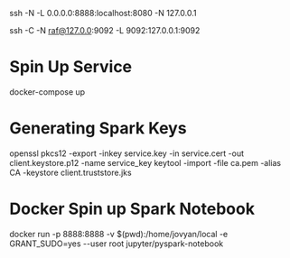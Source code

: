 ssh -N -L 0.0.0.0:8888:localhost:8080 -N 127.0.0.1

ssh -C -N raf@127.0.0:9092 -L 9092:127.0.0.1:9092

# Spin Up Service
docker-compose up

# Generating Spark Keys
openssl pkcs12 -export -inkey service.key -in service.cert -out client.keystore.p12 -name service_key
keytool -import -file ca.pem -alias CA -keystore client.truststore.jks

# Docker Spin up Spark Notebook
docker run -p 8888:8888 -v $(pwd):/home/jovyan/local  -e GRANT_SUDO=yes --user root jupyter/pyspark-notebook
